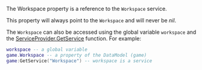 The Workspace property is a reference to the `Workspace` service.

This property will always point to the `Workspace` and will never be *nil*.

The `Workspace` can also be accessed using the global variable `workspace` and the [ServiceProvider.GetService](https://developer.roblox.com/api-reference/function/ServiceProvider/GetService) function. For example:

```lua
workspace -- a global variable
game.Workspace -- a property of the DataModel (game)
game:GetService("Workspace") -- workspace is a service
```
